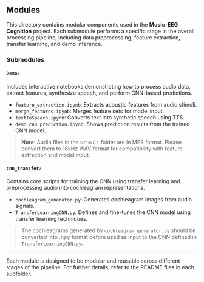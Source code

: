 ## Modules

This directory contains modular components used in the **Music-EEG Cognition** project. Each submodule performs a specific stage in the overall processing pipeline, including data preprocessing, feature extraction, transfer learning, and demo inference.

### Submodules

#### `Demo/`
Includes interactive notebooks demonstrating how to process audio data, extract features, synthesize speech, and perform CNN-based predictions.

- `feature_extraction.ipynb`: Extracts acoustic features from audio stimuli.
- `merge_features.ipynb`: Merges feature sets for model input.
- `textToSpeech.ipynb`: Converts text into synthetic speech using TTS.
- `demo_cnn_prediction.ipynb`: Shows prediction results from the trained CNN model.

> **Note**: Audio files in the `Stimuli` folder are in MP3 format. Please convert them to 16kHz WAV format for compatibility with feature extraction and model input.

#### `cnn_transfer/`
Contains core scripts for training the CNN using transfer learning and preprocessing audio into cochleagram representations.

- `cochleagram_generator.py`: Generates cochleagram images from audio signals.
- `TransferLearningCNN.py`: Defines and fine-tunes the CNN model using transfer learning techniques.

> The cochleagrams generated by `cochleagram_generator.py` should be converted into .npy format before used as input to the CNN defined in `TransferLearningCNN.py`.

---

Each module is designed to be modular and reusable across different stages of the pipeline. For further details, refer to the README files in each subfolder.
